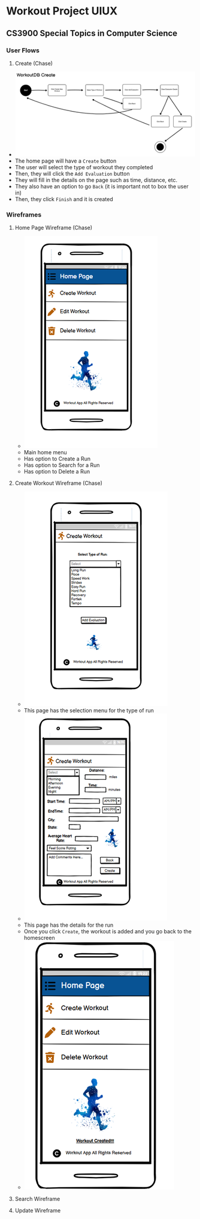 # Workout Project UIUX

## CS3900 Special Topics in Computer Science

### User Flows

1. Create (Chase)
  * ![create flow](images/createflow.png)
  * The home page will have a `Create` button
  * The user will select the type of workout they completed
  * Then, they will click the `Add Evaluation` button
  * They will fill in the details on the page such as time, distance, etc.
  * They also have an option to go `Back` (it is important not to box the user in)
  * Then, they click `Finish` and it is created

### Wireframes

1. Home Page Wireframe (Chase)
   * ![home page](images/homewireframe.png)
   * Main home menu
   * Has option to Create a Run
   * Has option to Search for a Run
   * Has option to Delete a Run

2. Create Workout Wireframe (Chase)
   * ![create](images/createp1.png)
   * This page has the selection menu for the type of run
   * ![create](images/createp2.png)
   * This page has the details for the run
   * Once you click `Create`, the workout is added and you go back to the homescreen
   * ![create](images/createp3.png)
  
3. Search Wireframe

4. Update Wireframe
